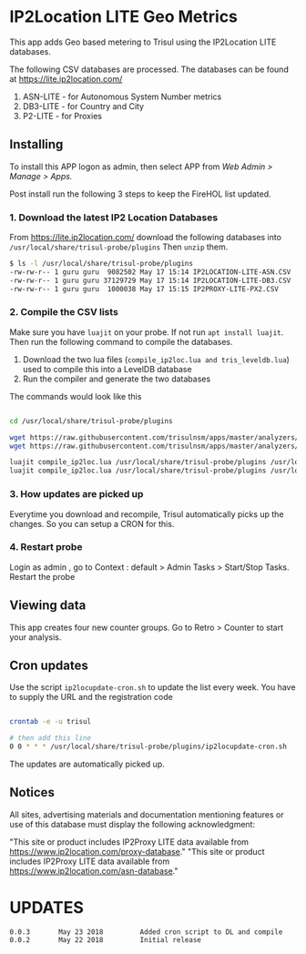 # IP2Location LITE Geo Metrics  


This app adds Geo based metering to Trisul using the IP2Location LITE databases. 

The following CSV databases are processed. The databases can be found at https://lite.ip2location.com/

1. ASN-LITE - for Autonomous System Number metrics 
2. DB3-LITE - for Country and City 
3. P2-LITE  - for Proxies 


## Installing 

To install this APP logon as admin, then select APP from _Web Admin > Manage > Apps._

Post install run the following 3 steps to keep the FireHOL list updated. 


### 1. Download the latest IP2 Location Databases

From https://lite.ip2location.com/ download the following databases into  `/usr/local/share/trisul-probe/plugins`
Then `unzip` them.



````bash
$ ls -l /usr/local/share/trisul-probe/plugins 
-rw-rw-r-- 1 guru guru  9082502 May 17 15:14 IP2LOCATION-LITE-ASN.CSV
-rw-rw-r-- 1 guru guru 37129729 May 17 15:14 IP2LOCATION-LITE-DB3.CSV
-rw-rw-r-- 1 guru guru  1000038 May 17 15:15 IP2PROXY-LITE-PX2.CSV

````



### 2. Compile the CSV lists  



Make sure you have `luajit` on your probe. If not run `apt install luajit`.  Then run the following command to compile the databases. 

1. Download the two lua files (`compile_ip2loc.lua and tris_leveldb.lua`) used to compile this  into a LevelDB database
2. Run the compiler and generate the two databases 

The commands would look like this 

````bash

cd /usr/local/share/trisul-probe/plugins 

wget https://raw.githubusercontent.com/trisulnsm/apps/master/analyzers/ip2location/compile_ip2loc.lua
wget https://raw.githubusercontent.com/trisulnsm/apps/master/analyzers/ip2location/tris_leveldb.lua

luajit compile_ip2loc.lua /usr/local/share/trisul-probe/plugins /usr/local/share/trisul-probe/plugins/trisul-ip2loc-0.level
luajit compile_ip2loc.lua /usr/local/share/trisul-probe/plugins /usr/local/share/trisul-probe/plugins/trisul-ip2loc-1.level

````


### 3.  How updates are picked up

Everytime you download and recompile, Trisul automatically picks up the changes. So you can setup a CRON for this.


### 4. Restart probe

Login as admin , go to Context : default > Admin Tasks > Start/Stop Tasks. Restart the probe


## Viewing data 

This app creates four new counter groups. Go to Retro > Counter to start your analysis.

## Cron updates


Use the script `ip2locupdate-cron.sh` to update the list every week.  You have to supply the URL and the registration code 


````sh

crontab -e -u trisul

# then add this line 
0 0 * * * /usr/local/share/trisul-probe/plugins/ip2locupdate-cron.sh 

````

The updates are automatically picked up.  

## Notices

All sites, advertising materials and documentation mentioning features or use of this database must display the following acknowledgment:

"This site or product includes IP2Proxy LITE data available from https://www.ip2location.com/proxy-database."
"This site or product includes IP2Proxy LITE data available from https://www.ip2location.com/asn-database."


UPDATES
=======

````
0.0.3		May 23 2018			Added cron script to DL and compile 
0.0.2		May 22 2018			Initial release 
````



